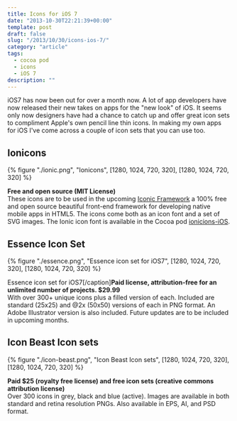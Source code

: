 ```yaml
---
title: Icons for iOS 7
date: "2013-10-30T22:21:39+00:00"
template: post
draft: false
slug: "/2013/10/30/icons-ios-7/"
category: "article"
tags:
  - cocoa pod
  - icons
  - iOS 7
description: ""
---
```


iOS7 has now been out for over a month now. A lot of app developers have now released their new takes on apps for the "new look" of iOS. It seems only now designers have had a chance to catch up and offer great icon sets to compliment Apple's own pencil line thin icons. In making my own apps for iOS I've come across a couple of icon sets that you can use too.

## Ionicons

{% figure "./ionic.png", "Ionicons", [1280, 1024, 720, 320], [1280, 1024, 720, 320] %}

<b>Free and open source (MIT License)</b><br>These icons are to be used in the upcoming <a title="Iconic Framework" href="http://ionicframework.com" target="_blank">Iconic Framework</a> a 100% free and open source beautiful front-end framework for developing native mobile apps in HTML5. The icons come both as an icon font and a set of SVG images. The Ionic icon font is available in the Cocoa pod <a href="https://github.com/TapTemplate/ionicons-iOS">ionicions-iOS</a>.

## Essence Icon Set

{% figure "./essence.png", "Essence icon set for iOS7", [1280, 1024, 720, 320], [1280, 1024, 720, 320] %}

Essence icon set for iOS7[/caption]<b>Paid license, attribution-free for an unlimited number of projects. $29.99</b><br>With over 300+ unique icons plus a filled version of each. Included are standard (25x25) and @2x (50x50) versions of each in PNG format. An Adobe Illustrator version is also included. Future updates are to be included in upcoming months.

## Icon Beast Icon sets

{% figure "./icon-beast.png", "Icon Beast Icon sets", [1280, 1024, 720, 320], [1280, 1024, 720, 320] %}

<b>Paid $25 (royalty free license) and free icon sets (creative commons attribution license)</b><br>
Over 300 icons in grey, black and blue (active). Images are available in both standard and retina resolution PNGs. Also available in EPS, AI, and PSD format.

